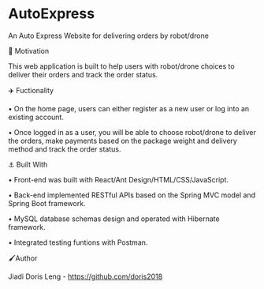 # AutoExpress

An Auto Express Website for delivering orders by robot/drone


💌 Motivation

This web application is built to help users with robot/drone choices to deliver their orders and track the order status.



✈️ Fuctionality

•	On the home page, users can either register as a new user or log into an existing account.

•	Once logged in as a user, you will be able to choose robot/drone to deliver the orders, make payments based on the package weight and delivery method and track the order status.



⚓️ Built With

•	Front-end was built with React/Ant Design/HTML/CSS/JavaScript.

•	Back-end implemented RESTful APIs based on the Spring MVC model and Spring Boot framework.

•	MySQL database schemas design and operated with Hibernate framework.

•	Integrated testing funtions with Postman.



🖌Author

Jiadi Doris Leng - https://github.com/doris2018
